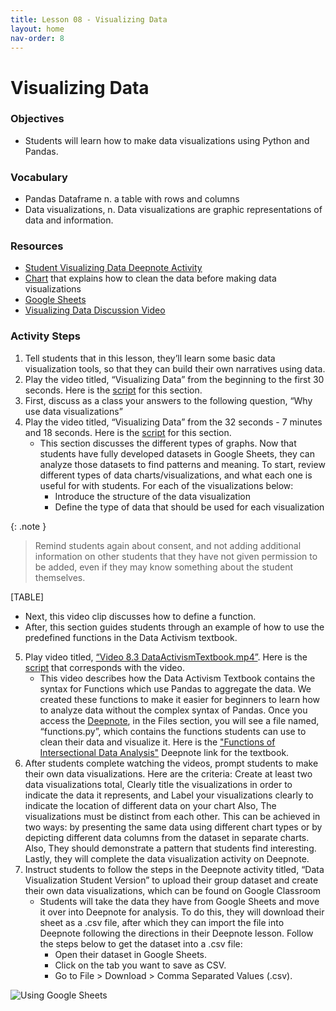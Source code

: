 ```yaml
---
title: Lesson 08 - Visualizing Data
layout: home
nav-order: 8
---
```


# Visualizing Data

### Objectives
- Students will learn how to make data visualizations using Python and Pandas.

### Vocabulary
- Pandas Dataframe n. a  table with rows and columns
- Data visualizations, n. Data visualizations are graphic representations of data and information.

### Resources
- <a href = "https://deepnote.com/workspace/random_name-3467efb7-1083-4442-ae55-95ed4d24ef8e/project/Data-Visualization-Student-Version-a08be8ca-e7e6-49d9-bb04-7d0f819274e8/notebook/notebook-50382d3e33c246759cde11da8c38934d">Student Visualizing Data Deepnote Activity</a>  
- <a href = "https://drive.google.com/file/d/1-AFXcwR67ChVOtxl8-KyHJJwegzE5gCq/view?usp=drive_link">Chart</a> that explains how to clean the data before making data visualizations
- <a href = "https://docs.google.com/spreadsheets/">Google Sheets</a>
- <a href = "https://drive.google.com/file/d/17jSwJD6YFWEigOJ9xarEwyjRQ4glbgtr/view?usp=drive_link">Visualizing Data Discussion Video</a> 

### Activity Steps

1. Tell students that in this lesson, they’ll learn some basic data visualization tools, so that they can build their own narratives using data.
2. Play the video titled, “Visualizing Data” from the beginning to the first 30 seconds. Here is the <a href = "https://docs.google.com/document/d/1aoWdCsCyD6GL8s9sjWlMCkKy1YMqSDdiCPdX0PEid-w/edit?tab=t.0">script</a> for this section. 
3. First, discuss as a class your answers to the following question, “Why use data visualizations”
4. Play the video titled, “Visualizing Data” from the 32 seconds - 7 minutes and 18 seconds. Here is the <a href = "https://docs.google.com/document/d/1HdQ_vW7FYJ-SiV6-EtGWFLIzjTZlbsj6JY-yLZL0vo8/edit?tab=t.0">script</a> for this section. 
    - This section discusses the different types of graphs. Now that students have fully developed datasets in Google Sheets, they can analyze those datasets to find patterns and meaning. To start, review different types of data charts/visualizations, and what each one is useful for with students. For each of the visualizations below:
        - Introduce the structure of the data visualization
        - Define the type of data  that should be used for each visualization

{: .note }
>Remind students again about consent, and not adding additional information on other students that they have not given permission to be added, even if they may know something about the student themselves.

[TABLE]

- Next, this video clip discusses how to define a function.
- After, this section guides students through an example of how to use the predefined functions in the Data Activism textbook. 

5. Play video titled, <a href = "https://drive.google.com/file/d/1jtVx2xnTKZ_tD1F3sWVDPqF1an39P2dn/view?usp=drive_link">“Video 8.3 DataActivismTextbook.mp4”</a>. Here is the <a href = "https://docs.google.com/document/d/1kAmWKDKNB5UGuI8t8bSSD4L2MLE-gFDqGXPwOHm-Kzg/edit?tab=t.0">script</a> that corresponds with the video. 
    - This video describes how the Data Activism Textbook contains the syntax for Functions which use Pandas to aggregate the data. We created these functions to make it easier for beginners to learn how to analyze data without the complex syntax of Pandas. Once you access the <a href = "https://deepnote.com/workspace/data-activism-2024-72fc3bef-ee31-4913-b181-743e47f73b00/project/Functions-for-Intersectional-Data-Analysis-Duplicate-dbc194fd-e4f6-428b-95fd-5591936b097f/functions.py">Deepnote</a>, in the Files section, you will see a file named, “functions.py”, which contains the functions students can use to clean their data and visualize it.  Here is the <a href = "https://deepnote.com/workspace/data-activism-2024-72fc3bef-ee31-4913-b181-743e47f73b00/project/Functions-for-Intersectional-Data-Analysis-Duplicate-dbc194fd-e4f6-428b-95fd-5591936b097f/notebook/Data%20Activism%20Textbook-69d2c6b5d92a42829091a870c2ac88ef">"Functions of Intersectional Data Analysis"</a> Deepnote link for the textbook. 
6. After students complete watching the videos, prompt students to make their own data visualizations. Here are the criteria: Create at least two data visualizations total, Clearly title the visualizations in order to indicate the data it represents, and Label your visualizations clearly to indicate the location of different data on your chart  Also, The visualizations must be distinct from each other. This can be achieved in two ways: by presenting the same data using different chart types or by depicting different data columns from the dataset in separate charts. Also, They should demonstrate a pattern that students find interesting. Lastly, they will complete the data visualization activity on Deepnote.
7. Instruct students to follow the steps in the Deepnote activity titled, “Data Visualization Student Version” to upload their group dataset and create their  own data visualizations, which can be found on Google Classroom 
    - Students will take the data they have from Google Sheets and move it over into Deepnote for analysis. To do this, they will download their sheet as a .csv file, after which they can import the file into Deepnote following the directions in their Deepnote lesson. Follow the steps below to get the dataset into a .csv file:
        - Open their dataset in Google Sheets.
        - Click on the tab you want to save as CSV.
        - Go to File > Download > Comma Separated Values (.csv).
<img src = "images/viz-data" alt = "Using Google Sheets">
